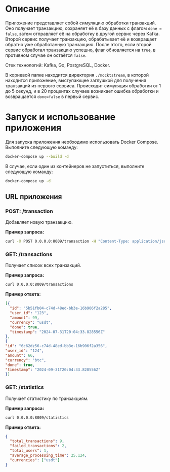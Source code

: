 # Описание

Приложение представляет собой симуляцию обработки транзакций. Оно получает транзакцию, сохраняет её в базу данных с флагом `done = false`, затем отправляет её на обработку в другой сервис через Kafka. Второй сервис получает транзакцию, обрабатывает её и возвращает обратно уже обработанную транзакцию. После этого, если второй сервис обработал транзакцию успешно, флаг обновляется на `true`, в противном случае он остаётся `false`.

Стек технологий: Kafka, Go, PostgreSQL, Docker.

В корневой папке находится директория `./mocktstream`, в которой находится приложение, выступающее заглушкой для получения транзакций из первого сервиса. Происходит симуляция обработки от 1 до 5 секунд, и в 20 процентах случаев возникает ошибка обработки и возвращается `done=false` в первый сервис.

# Запуск и использование приложения

Для запуска приложения необходимо использовать Docker Compose. Выполните следующую команду:

```sh
docker-compose up --build -d
```

В случае, если один из контейнеров не запуститься, выполните следующую команду:

```sh
docker-compose up -d
```

## URL приложения

### POST: /transaction

Добавляет новую транзакцию.

**Пример запроса:**

```sh
curl -X POST 0.0.0.0:8009/transaction -H "Content-Type: application/json" -d '{"user_id": "user123", "amount": 100.5, "currency": "USD"}'
```

### GET: /transactions

Получает список всех транзакций.

**Пример запроса:**

```sh
curl 0.0.0.0:8009/transactions
```

**Пример ответа:**

```json
[{
  "id": "5b51fb04-c74d-48ed-bb3e-16b906f2a285",
  "user_id": "123",
  "amount": 99,
  "currency": "usdt",
  "done": true,
  "timestamp": "2024-07-31T20:04:33.828556Z"
},
{
"id": "6c62dz56-c74d-48ed-bb3e-16b906f2a356",
"user_id": "124",
"amount": 66,
"currency": "btc",
"done": true,
"timestamp": "2024-09-31T20:04:33.828556Z"
}]
```

### GET: /statistics

Получает статистику по транзакциям.

**Пример запроса:**

```sh
curl 0.0.0.0:8009/statistics
```

**Пример ответа:**

```json
{
  "total_transactions": 9,
  "failed_transactions": 2,
  "total_users": 1,
  "average_processing_time": 25.124,
  "currencies": ["usdt"]
}
```
